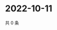 # 2022-10-11

共 0 条

<!-- BEGIN WEIBO -->
<!-- 最后更新时间 Tue Oct 11 2022 20:13:09 GMT+0800 (China Standard Time) -->

<!-- END WEIBO -->
